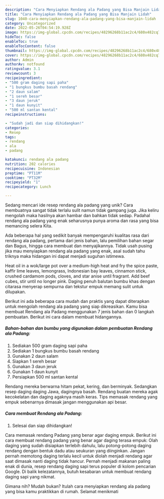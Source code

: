 ```yaml
---
description: "Cara Menyiapkan Rendang ala Padang yang Bisa Manjain Lidah"
title: "Cara Menyiapkan Rendang ala Padang yang Bisa Manjain Lidah"
slug: 1040-cara-menyiapkan-rendang-ala-padang-yang-bisa-manjain-lidah
category: Uncategorized
date: 2022-05-26T04:54:19.928Z
image: https://img-global.cpcdn.com/recipes/48296268b11ac2c4/680x482cq70/rendang-ala-padang-foto-resep-utama.jpg
hideToc: false
enableToc: true
enableTocContent: false
thumbnail: https://img-global.cpcdn.com/recipes/48296268b11ac2c4/680x482cq70/rendang-ala-padang-foto-resep-utama.jpg
cover: https://img-global.cpcdn.com/recipes/48296268b11ac2c4/680x482cq70/rendang-ala-padang-foto-resep-utama.jpg
author: Admin
authorAv: notfound
ratingvalue: 3.1
reviewcount: 3
recipeingredient:
- "500 gram daging sapi paha"
- "1 bungkus bumbu basah rendang"
- "2 daun salam"
- "1 sereh besar"
- "3 daun jeruk"
- "1 daun kunyit"
- "500 ml santan kental"
recipeinstructions:

- "Sudah jadi dan siap dihidangkan!"
categories:
- Resep
tags:
- rendang
- ala
- padang

katakunci: rendang ala padang 
nutrition: 202 calories
recipecuisine: Indonesian
preptime: "PT11M"
cooktime: "PT32M"
recipeyield: "1"
recipecategory: Lunch

---
```





Sedang mencari ide resep rendang ala padang yang unik? Cara membuatnya sangat tidak terlalu sulit namun tidak gampang juga. Jika keliru mengolah maka hasilnya akan hambar dan bahkan tidak sedap. Padahal rendang ala padang yang enak seharusnya punya aroma dan rasa yang bisa memancing selera Kita.





Ada beberapa hal yang sedikit banyak mempengaruhi kualitas rasa dari rendang ala padang, pertama dari jenis bahan, lalu pemilihan bahan segar dan Bagus, hingga cara membuat dan menyajikannya. Tidak usah pusing jika mau menyiapkan rendang ala padang yang enak,      asal sudah tahu triknya maka hidangan ini dapat menjadi suguhan istimewa.














Heat oil in a wok/large pot over a medium-high heat and fry the spice paste, kaffir lime leaves, lemongrass, Indonesian bay leaves, cinnamon stick, crushed cardamom pods, cloves, and star anise until fragrant. Add beef cubes, stir until no longer pink. Daging penuh balutan bumbu khas dengan citarasa menyerap sempurna dan tekstur empuk memang sulit untuk dilupakan.






Berikut ini ada beberapa cara mudah dan praktis yang dapat diterapkan untuk mengolah rendang ala padang yang siap dikreasikan. Kamu bisa membuat Rendang ala Padang menggunakan 7 jenis bahan dan 0 langkah pembuatan. Berikut ini cara dalam membuat hidangannya.

<!--inarticleads1-->

##### Bahan-bahan dan bumbu yang digunakan dalam pembuatan Rendang ala Padang:

1. Sediakan 500 gram daging sapi paha
1. Sediakan 1 bungkus bumbu basah rendang
1. Gunakan 2 daun salam
1. Siapkan 1 sereh besar
1. Gunakan 3 daun jeruk
1. Gunakan 1 daun kunyit
1. Persiapkan 500 ml santan kental


Rendang mereka berwarna hitam pekat, kering, dan berminyak. Sedangkan resep daging daging Jawa, dagingnya basah. Rendang buatan mereka agak kecokelatan dan daging agaknya masih keras. Tips memasak rendang yang empuk sebenarnya dimasak jangan menggunakan api besar. 

<!--inarticleads2-->

##### Cara membuat Rendang ala Padang:


1. Selesai dan siap dihidangkan!

Cara memasak rendang Padang yang benar agar daging empuk. Berikut ini cara membuat rendang padang yang benar agar daging terasa empuk: Olah daging yang sudah disiapkan terlebih dahulu, lalu potong-potong daging rendang dengan bentuk dadu atau seukuran yang diinginkan. Jangan pernah memotong daging terlalu kecil untuk diolah menjadi rendang agar saat dimasak nanti daging tidak hancur. Pernah menjadi makanan paling enak di dunia, resep rendang daging sapi terus populer di kolom pencarian Google. Di balik kelezatannya, butuh kesabaran untuk membuat rendang daging sapi yang nikmat. 

Gimana nih? Mudah bukan? Itulah cara menyiapkan rendang ala padang yang bisa kamu praktikkan di rumah. Selamat menikmati
